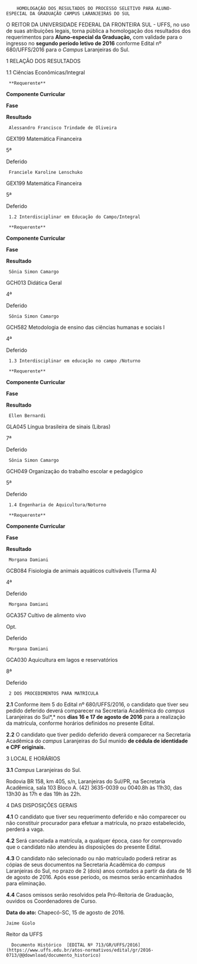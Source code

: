         HOMOLOGAÇÃO DOS RESULTADOS DO PROCESSO SELETIVO PARA ALUNO-ESPECIAL DA GRADUAÇÃO CAMPUS LARANJEIRAS DO SUL  

O REITOR DA UNIVERSIDADE FEDERAL DA FRONTEIRA SUL - UFFS, no uso de suas atribuições legais, torna pública a homologação dos resultados dos requerimentos para **Aluno-especial da Graduação,** com validade para o ingresso no **segundo período letivo de 2016** conforme Edital nº 680/UFFS/2016 para o *Campus* Laranjeiras do Sul.

 1 RELAÇÃO DOS RESULTADOS

 1.1 Ciências Econômicas/Integral

     **Requerente**

   **Componente Curricular**

   **Fase**

   **Resultado**

     Alessandro Francisco Trindade de Oliveira

   GEX199 Matemática Financeira

   5ª

   Deferido

     Franciele Karoline Lenschuko

   GEX199 Matemática Financeira

   5ª

   Deferido

     1.2 Interdisciplinar em Educação do Campo/Integral

     **Requerente**

   **Componente Curricular**

   **Fase**

   **Resultado**

     Sônia Simon Camargo

   GCH013 Didática Geral

   4ª

   Deferido

     Sônia Simon Camargo

   GCH582 Metodologia de ensino das ciências humanas e sociais I

   4ª

   Deferido

     1.3 Interdisciplinar em educação no campo /Noturno

     **Requerente**

   **Componente Curricular**

   **Fase**

   **Resultado**

     Ellen Bernardi

   GLA045 Língua brasileira de sinais (Libras)

   7ª

   Deferido

     Sônia Simon Camargo

   GCH049 Organização do trabalho escolar e pedagógico

   5ª

   Deferido

     1.4 Engenharia de Aquicultura/Noturno

     **Requerente**

   **Componente Curricular**

   **Fase**

   **Resultado**

     Morgana Damiani

   GCB084 Fisiologia de animais aquáticos cultiváveis (Turma A)

   4ª

   Deferido

     Morgana Damiani

   GCA357 Cultivo de alimento vivo

   Opt.

   Deferido

     Morgana Damiani

   GCA030 Aquicultura em lagos e reservatórios

   8ª

   Deferido

     2 DOS PROCEDIMENTOS PARA MATRÍCULA

 **2.1** Conforme item 5 do Edital nº 680/UFFS/2016, o candidato que tiver seu pedido deferido deverá comparecer na Secretaria Acadêmica do *campus* Laranjeiras do Sul*,* nos **dias 16 e 17 de agosto de 2016** para a realização da matrícula, conforme horários definidos no presente Edital.

 **2.2** O candidato que tiver pedido deferido deverá comparecer na Secretaria Acadêmica do *campus* Laranjeiras do Sul munido **de cédula de identidade e CPF originais.**

 3 LOCAL E HORÁRIOS

 **3.1** *Campus* Laranjeiras do Sul.

 Rodovia BR 158, km 405, s/n, Laranjeiras do Sul/PR, na Secretaria Acadêmica, sala 103 Bloco A. (42) 3635-0039 ou 0040.8h às 11h30, das 13h30 às 17h e das 19h às 22h.

 4 DAS DISPOSIÇÕES GERAIS

 **4.1** O candidato que tiver seu requerimento deferido e não comparecer ou não constituir procurador para efetuar a matrícula, no prazo estabelecido, perderá a vaga.

 **4.2** Será cancelada a matrícula, a qualquer época, caso for comprovado que o candidato não atendeu às disposições do presente Edital.

 **4.3** O candidato não selecionado ou não matriculado poderá retirar as cópias de seus documentos na Secretaria Acadêmica do *campus* Laranjeiras do Sul, no prazo de 2 (dois) anos contados a partir da data de 16 de agosto de 2016. Após esse período, os mesmos serão encaminhados para eliminação.

 **4.4** Casos omissos serão resolvidos pela Pró-Reitoria de Graduação, ouvidos os Coordenadores de Curso.

  

   **Data do ato:** Chapecó-SC, 15 de agosto de 2016.   
 

    Jaime Giolo   
 Reitor da UFFS 

      Documento Histórico  [EDITAL Nº 713/GR/UFFS/2016](https://www.uffs.edu.br/atos-normativos/edital/gr/2016-0713/@@download/documento_historico)     
      